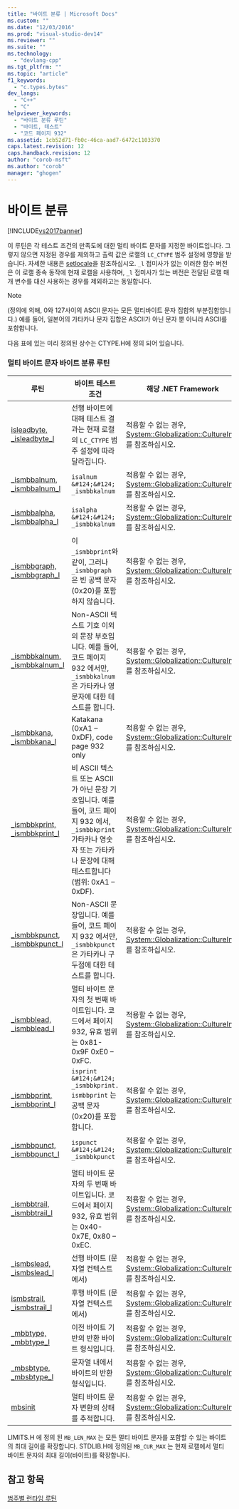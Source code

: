 ```yaml
---
title: "바이트 분류 | Microsoft Docs"
ms.custom: ""
ms.date: "12/03/2016"
ms.prod: "visual-studio-dev14"
ms.reviewer: ""
ms.suite: ""
ms.technology: 
  - "devlang-cpp"
ms.tgt_pltfrm: ""
ms.topic: "article"
f1_keywords: 
  - "c.types.bytes"
dev_langs: 
  - "C++"
  - "C"
helpviewer_keywords: 
  - "바이트 분류 루틴"
  - "바이트, 테스트"
  - "코드 페이지 932"
ms.assetid: 1cb52d71-fb0c-46ca-aad7-6472c1103370
caps.latest.revision: 12
caps.handback.revision: 12
author: "corob-msft"
ms.author: "corob"
manager: "ghogen"
---
```

# 바이트 분류
[!INCLUDE[vs2017banner](../assembler/inline/includes/vs2017banner.md)]

이 루틴은 각 테스트 조건의 만족도에 대한 멀티 바이트 문자를 지정한 바이트입니다.  그렇지 않으면 지정된 경우를 제외하고 출력 값은 로캘의 `LC_CTYPE` 범주 설정에 영향을 받습니다. 자세한 내용은 [setlocale](../c-runtime-library/reference/setlocale-wsetlocale.md)을 참조하십시오.  `_l` 접미사가 없는 이러한 함수 버전은 이 로캘 종속 동작에 현재 로캘을 사용하며, `_l` 접미사가 있는 버전은 전달된 로캘 매개 변수를 대신 사용하는 경우를 제외하고는 동일합니다.  
  
> [!NOTE]
>  \(정의에 의해, 0와 127사이의 ASCII 문자는 모든 멀티바이트 문자 집합의 부분집합입니다.\)  예를 들어, 일본어의 가타카나 문자 집합은 ASCII가 아닌 문자 뿐 아니라 ASCII를 포함합니다.  
  
 다음 표에 있는 미리 정의된 상수는 CTYPE.H에 정의 되어 있습니다.  
  
### 멀티 바이트 문자 바이트 분류 루틴  
  
|루틴|바이트 테스트 조건|해당 .NET Framework|  
|--------|----------------|-----------------------|  
|[isleadbyte, \_isleadbyte\_l](../c-runtime-library/reference/isleadbyte-isleadbyte-l.md)|선행 바이트에 대해 테스트 결과는 현재 로캘의 `LC_CTYPE` 범주 설정에 따라 달라집니다.|적용할 수 없는 경우, [System::Globalization::CultureInfo](https://msdn.microsoft.com/en-us/library/system.globalization.cultureinfo.aspx)를 참조하십시오.|  
|[\_ismbbalnum, \_ismbbalnum\_l](../c-runtime-library/reference/ismbbalnum-ismbbalnum-l.md)|`isalnum &#124;&#124; _ismbbkalnum`|적용할 수 없는 경우, [System::Globalization::CultureInfo](https://msdn.microsoft.com/en-us/library/system.globalization.cultureinfo.aspx)를 참조하십시오.|  
|[\_ismbbalpha, \_ismbbalpha\_l](../c-runtime-library/reference/ismbbalpha-ismbbalpha-l.md)|`isalpha &#124;&#124; _ismbbkalnum`|적용할 수 없는 경우, [System::Globalization::CultureInfo](https://msdn.microsoft.com/en-us/library/system.globalization.cultureinfo.aspx)를 참조하십시오.|  
|[\_ismbbgraph, \_ismbbgraph\_l](../c-runtime-library/reference/ismbbgraph-ismbbgraph-l.md)|이 `_ismbbprint`와 같이, 그러나 `_ismbbgraph` 은 빈 공백 문자\(0x20\)를 포함하지 않습니다.|적용할 수 없는 경우, [System::Globalization::CultureInfo](https://msdn.microsoft.com/en-us/library/system.globalization.cultureinfo.aspx)를 참조하십시오.|  
|[\_ismbbkalnum, \_ismbbkalnum\_l](../c-runtime-library/reference/ismbbkalnum-ismbbkalnum-l.md)|Non\-ASCII 텍스트 기호 이외의 문장 부호입니다.  예를 들어, 코드 페이지 932 에서만, `_ismbbkalnum` 은 가타카나 영문자에 대한 테스트를 합니다.|적용할 수 없는 경우, [System::Globalization::CultureInfo](https://msdn.microsoft.com/en-us/library/system.globalization.cultureinfo.aspx)를 참조하십시오.|  
|[\_ismbbkana, \_ismbbkana\_l](../c-runtime-library/reference/ismbbkana-ismbbkana-l.md)|Katakana \(0xA1 – 0xDF\), code page 932 only|적용할 수 없는 경우, [System::Globalization::CultureInfo](https://msdn.microsoft.com/en-us/library/system.globalization.cultureinfo.aspx)를 참조하십시오.|  
|[\_ismbbkprint, \_ismbbkprint\_l](../c-runtime-library/reference/ismbbkprint-ismbbkprint-l.md)|비 ASCII 텍스트 또는 ASCII가 아닌 문장 기호입니다.  예를 들어, 코드 페이지 932 에서, `_ismbbkprint` 가타카나 영숫자 또는 가타카나 문장에 대해 테스트합니다\(범위: 0xA1 – 0xDF\).|적용할 수 없는 경우, [System::Globalization::CultureInfo](https://msdn.microsoft.com/en-us/library/system.globalization.cultureinfo.aspx)를 참조하십시오.|  
|[\_ismbbkpunct, \_ismbbkpunct\_l](../c-runtime-library/reference/ismbbkpunct-ismbbkpunct-l.md)|Non\-ASCII 문장입니다.  예를 들어, 코드 페이지 932 에서만, `_ismbbkpunct` 은 가타카나 구두점에 대한 테스트를 합니다.|적용할 수 없는 경우, [System::Globalization::CultureInfo](https://msdn.microsoft.com/en-us/library/system.globalization.cultureinfo.aspx)를 참조하십시오.|  
|[\_ismbblead, \_ismbblead\_l](../c-runtime-library/reference/ismbblead-ismbblead-l.md)|멀티 바이트 문자의 첫 번째 바이트입니다.  코드에서 페이지 932, 유효 범위는 0x81\-0x9F 0xE0 – 0xFC.|적용할 수 없는 경우, [System::Globalization::CultureInfo](https://msdn.microsoft.com/en-us/library/system.globalization.cultureinfo.aspx)를 참조하십시오.|  
|[\_ismbbprint, \_ismbbprint\_l](../c-runtime-library/reference/ismbbprint-ismbbprint-l.md)|`isprint &#124;&#124; _ismbbkprint. ismbbprint` 는 공백 문자 \(0x20\)를 포함합니다.|적용할 수 없는 경우, [System::Globalization::CultureInfo](https://msdn.microsoft.com/en-us/library/system.globalization.cultureinfo.aspx)를 참조하십시오.|  
|[\_ismbbpunct, \_ismbbpunct\_l](../c-runtime-library/reference/ismbbpunct-ismbbpunct-l.md)|`ispunct &#124;&#124; _ismbbkpunct`|적용할 수 없는 경우, [System::Globalization::CultureInfo](https://msdn.microsoft.com/en-us/library/system.globalization.cultureinfo.aspx)를 참조하십시오.|  
|[\_ismbbtrail, \_ismbbtrail\_l](../c-runtime-library/reference/ismbbtrail-ismbbtrail-l.md)|멀티 바이트 문자의 두 번째 바이트입니다.  코드에서 페이지 932, 유효 범위는 0x40\-0x7E, 0x80 – 0xEC.|적용할 수 없는 경우, [System::Globalization::CultureInfo](https://msdn.microsoft.com/en-us/library/system.globalization.cultureinfo.aspx)를 참조하십시오.|  
|[\_ismbslead, \_ismbslead\_l](../c-runtime-library/reference/ismbslead-ismbstrail-ismbslead-l-ismbstrail-l.md)|선행 바이트 \(문자열 컨텍스트에서\)|적용할 수 없는 경우, [System::Globalization::CultureInfo](https://msdn.microsoft.com/en-us/library/system.globalization.cultureinfo.aspx)를 참조하십시오.|  
|[ismbstrail, \_ismbstrail\_l](../c-runtime-library/reference/ismbslead-ismbstrail-ismbslead-l-ismbstrail-l.md)|후행 바이트 \(문자열 컨텍스트에서\)|적용할 수 없는 경우, [System::Globalization::CultureInfo](https://msdn.microsoft.com/en-us/library/system.globalization.cultureinfo.aspx)를 참조하십시오.|  
|[\_mbbtype, \_mbbtype\_l](../c-runtime-library/reference/mbbtype-mbbtype-l.md)|이전 바이트 기반의 반환 바이트 형식입니다.|적용할 수 없는 경우, [System::Globalization::CultureInfo](https://msdn.microsoft.com/en-us/library/system.globalization.cultureinfo.aspx)를 참조하십시오.|  
|[\_mbsbtype, \_mbsbtype\_l](../c-runtime-library/reference/mbsbtype-mbsbtype-l.md)|문자열 내에서 바이트의 반환 형식입니다.|적용할 수 없는 경우, [System::Globalization::CultureInfo](https://msdn.microsoft.com/en-us/library/system.globalization.cultureinfo.aspx)를 참조하십시오.|  
|[mbsinit](../c-runtime-library/reference/mbsinit.md)|멀티 바이트 문자 변환의 상태를 추적합니다.|적용할 수 없는 경우, [System::Globalization::CultureInfo](https://msdn.microsoft.com/en-us/library/system.globalization.cultureinfo.aspx)를 참조하십시오.|  
  
 LIMITS.H 에 정의 된 `MB_LEN_MAX` 는 모든 멀티 바이트 문자를 포함할 수 있는 바이트의 최대 길이를 확장합니다.  STDLIB.H에 정의된 `MB_CUR_MAX` 는 현재 로캘에서 멀티 바이트 문자의 최대 길이\(바이트\)를 확장합니다.  
  
## 참고 항목  
 [범주별 런타임 루틴](../c-runtime-library/run-time-routines-by-category.md)